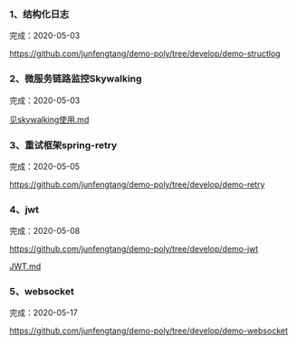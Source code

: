 ### 1、结构化日志

完成：2020-05-03

https://github.com/junfengtang/demo-poly/tree/develop/demo-structlog

### 2、微服务链路监控Skywalking

完成：2020-05-03

[见skywalking使用.md](skywalking/skywalking使用.md)

### 3、重试框架spring-retry

完成：2020-05-05

https://github.com/junfengtang/demo-poly/tree/develop/demo-retry

### 4、jwt

完成：2020-05-08

https://github.com/junfengtang/demo-poly/tree/develop/demo-jwt

[JWT.md](demo-jwt/JWT.md)

### 5、websocket

完成：2020-05-17

https://github.com/junfengtang/demo-poly/tree/develop/demo-websocket





